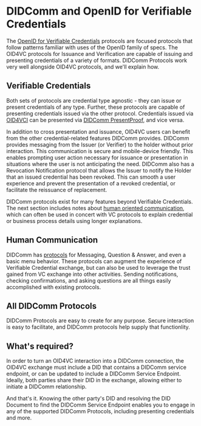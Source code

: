 # DIDComm and OpenID for Verifiable Credentials

The [OpenID for Verifiable Credentials](https://openid.net/sg/openid4vc/) protocols are focused protocols that follow patterns familiar with uses of the OpenID family of specs. The OID4VC protocols for Issuance and Verification are capable of issuing and presenting credentials of a variety of formats. DIDComm Protocols work very well alongside OID4VC protocols, and we'll explain how.

## Verifiable Credentials
Both sets of protocols are credential type agnostic - they can issue or present credentials of any type. Further, these protocols are capable of presenting credentials issued via the other protocol. Credentials issued via [OID4VCI](https://openid.net/sg/openid4vc/specifications/) can be presented via [DIDComm PresentProof](applications/vc_tech_vertical.md), and vice versa.

In addition to cross presentation and issuance, OID4VC users can benefit from the other credential-related features DIDComm provides. DIDComm provides messaging from the Issuer (or Verifier) to the holder without prior interaction. This communication is secure and mobile-device friendly. This enables prompting user action necessary for issuance or presentation in situations where the user is not anticipating the need. DIDComm also has a Revocation Notification protocol that allows the Issuer to notify the Holder that an issued credential has been revoked. This can smooth a user experience and prevent the presentation of a revoked credential, or facilitate the reissuance of replacement.

DIDComm protocols exist for many features beyond Verifiable Credentials. The next section includes notes about [human oriented communication](applications/human_communication_tech_vertical.md), which can often be used in concert with VC protocols to explain credential or business process details using longer explanations.

## Human Communication

DIDComm has [protocols](applications/human_communication_tech_vertical.md) for Messaging, Question & Answer, and even a basic menu behavior. These protocols can augment the experience of Verifiable Credential exchange, but can also be used to leverage the trust gained from VC exchange into other activities. Sending notifications, checking confirmations, and asking questions are all things easily accomplished with existing protocols.

## All DIDComm Protocols

DIDComm Protocols are easy to create for any purpose. Secure interaction is easy to facilitate, and DIDComm protocols help supply that functionlity.

## What's required?

In order to turn an OID4VC interaction into a DIDComm connection, the OID4VC exchange must include a DID that contains a DIDComm service endpoint, or can be updated to include a DIDComm Service Endpoint. Ideally, both parties share their DID in the exchange, allowing either to initiate a DIDComm relationship.

And that's it. Knowing the other party's DID and resolving the DID Document to find the DIDComm Service Endpoint enables you to engage in any of the supported DIDComm Protocols, including presenting credentials and more.

